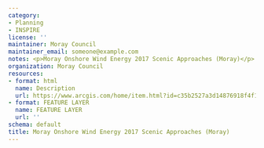 ```yaml
---
category:
- Planning
- INSPIRE
license: ''
maintainer: Moray Council
maintainer_email: someone@example.com
notes: <p>Moray Onshore Wind Energy 2017 Scenic Approaches (Moray)</p>
organization: Moray Council
resources:
- format: html
  name: Description
  url: https://www.arcgis.com/home/item.html?id=c35b2527a3d14876918f4f12d14ede5a
- format: FEATURE LAYER
  name: FEATURE LAYER
  url: ''
schema: default
title: Moray Onshore Wind Energy 2017 Scenic Approaches (Moray)
---
```

